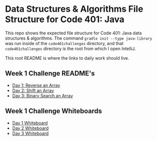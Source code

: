 # Data Structures & Algorithms File Structure for Code 401: Java

This repo shows the expected file structure for Code 401: Java data structures & algorithms. The command `gradle init --type java-library` was run inside of the `code401challenges` directory, and that `code401challenges` directory is the root from which I open IntelliJ.

This root README is where the links to daily work should live.

## Week 1 Challenge README's
* [Day 1: Reverse an Array](./readmes/arrayreverse_README.md)
* [Day 2: Shift an Array](./readmes/arrayshift_README.md)
* [Day 3: Binary Search an Array](./readmes/binarysearch_README.md)


## Week 1 Challenge Whiteboards
* [Day 1 Whiteboard](./assets/reverseArray.jpg)
* [Day 2 Whiteboard](./assets/array_shift.jpg)
* [Day 3 Whiteboard](./assets/binarysearch.jpg)

